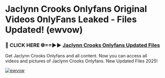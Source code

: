 # Jaclynn Crooks Onlyfans Original Videos 0nlyFans Leaked - Files Updated! (ewvow)

<h3>🔴 CLICK HERE 🌐==►► <a href="https://tinyurl.com/2m67pmp6" rel="nofollow">Jaclynn Crooks Onlyfans Updated Files</a></h3>

Get Jaclynn Crooks Onlyfans and all content. Now you can access all videos and pictures of Jaclynn Crooks Onlyfans. New Updated Files 2025!

[![ewvow](https://i.imgur.com/H4QAA4z.gif)](https://tinyurl.com/2m67pmp6)
